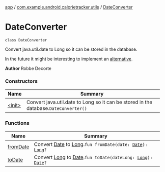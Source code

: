 [app](../../index.md) / [com.example.android.calorietracker.utils](../index.md) / [DateConverter](./index.md)

# DateConverter

`class DateConverter`

Convert java.util.date to Long so it can be stored in the database.

In the future it might be interesting to implement an [alternative](www.github.com/JakeWharton/ThreeTenABP).

**Author**
Robbe Decorte

### Constructors

| Name | Summary |
|---|---|
| [&lt;init&gt;](-init-.md) | Convert java.util.date to Long so it can be stored in the database.`DateConverter()` |

### Functions

| Name | Summary |
|---|---|
| [fromDate](from-date.md) | Convert [Date](https://docs.oracle.com/javase/6/docs/api/java/util/Date.html) to [Long](https://kotlinlang.org/api/latest/jvm/stdlib/kotlin/-long/index.html).`fun fromDate(date: `[`Date`](https://docs.oracle.com/javase/6/docs/api/java/util/Date.html)`): `[`Long`](https://kotlinlang.org/api/latest/jvm/stdlib/kotlin/-long/index.html)`?` |
| [toDate](to-date.md) | Convert [Long](https://kotlinlang.org/api/latest/jvm/stdlib/kotlin/-long/index.html) to [Date](https://docs.oracle.com/javase/6/docs/api/java/util/Date.html).`fun toDate(dateLong: `[`Long`](https://kotlinlang.org/api/latest/jvm/stdlib/kotlin/-long/index.html)`): `[`Date`](https://docs.oracle.com/javase/6/docs/api/java/util/Date.html)`?` |
